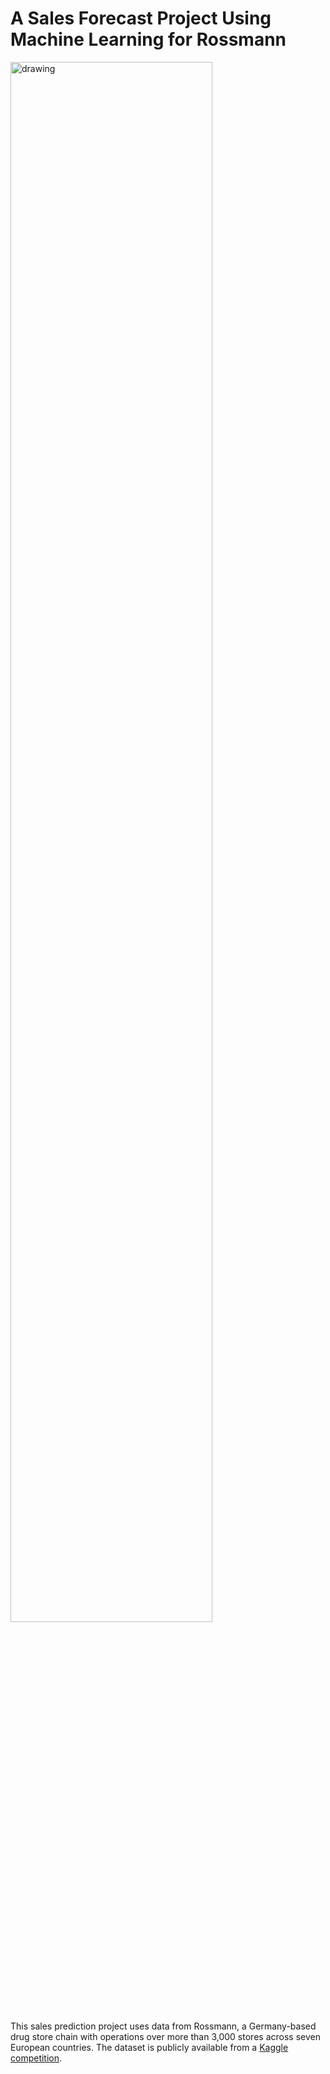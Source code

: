 # A Sales Forecast Project Using Machine Learning for Rossmann

<img src="https://media-cdn.tripadvisor.com/media/photo-s/16/e1/ec/f7/rossmann.jpg" alt="drawing" width="80%"/>

This sales prediction project uses data from Rossmann, a Germany-based drug store chain with operations over more than 3,000 stores across seven European countries. The dataset is publicly available from a [Kaggle competition](https://www.kaggle.com/c/rossmann-store-sales/data).
